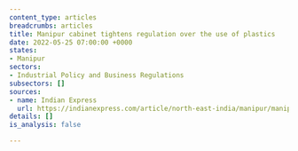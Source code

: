 ```yaml
---
content_type: articles
breadcrumbs: articles
title: Manipur cabinet tightens regulation over the use of plastics
date: 2022-05-25 07:00:00 +0000
states:
- Manipur
sectors:
- Industrial Policy and Business Regulations
subsectors: []
sources:
- name: Indian Express
  url: https://indianexpress.com/article/north-east-india/manipur/manipur-cabinet-plastic-tourism-policies-7925699/
details: []
is_analysis: false

---
```


